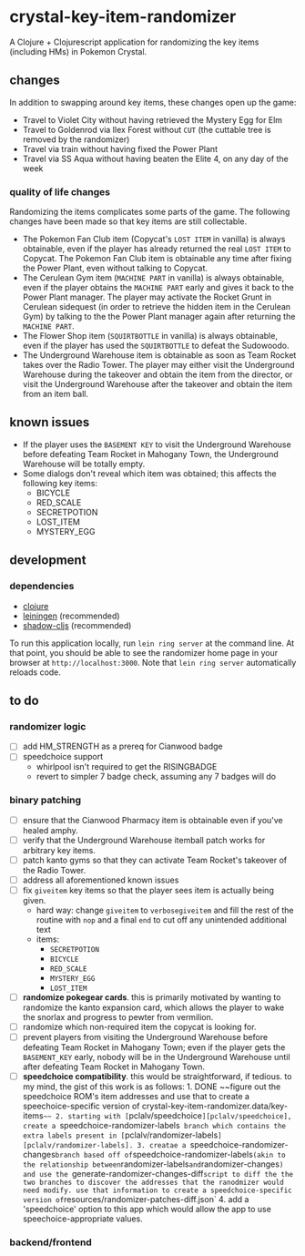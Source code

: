 # crystal-key-item-randomizer

A Clojure + Clojurescript application for randomizing the key items
(including HMs) in Pokemon Crystal.

## changes

In addition to swapping around key items, these changes open up the game:

* Travel to Violet City without having retrieved the Mystery Egg for Elm
* Travel to Goldenrod via Ilex Forest without `CUT` (the cuttable tree
  is removed by the randomizer)
* Travel via train without having fixed the Power Plant
* Travel via SS Aqua without having beaten the Elite 4, on any day of
  the week

### quality of life changes

Randomizing the items complicates some parts of the game. The
following changes have been made so that key items are still
collectable.

* The Pokemon Fan Club item (Copycat's `LOST ITEM` in vanilla) is
  always obtainable, even if the player has already returned the real
  `LOST ITEM` to Copycat. The Pokemon Fan Club item is obtainable any
  time after fixing the Power Plant, even without talking to Copycat.
* The Cerulean Gym item (`MACHINE PART` in vanilla) is always
  obtainable, even if the player obtains the `MACHINE PART` early and
  gives it back to the Power Plant manager. The player may activate
  the Rocket Grunt in Cerulean sidequest (in order to retrieve the
  hidden item in the Cerulean Gym) by talking to the the Power Plant
  manager again after returning the `MACHINE PART`.
* The Flower Shop item (`SQUIRTBOTTLE` in vanilla) is always
  obtainable, even if the player has used the `SQUIRTBOTTLE` to defeat
  the Sudowoodo.
* The Underground Warehouse item is obtainable as soon as Team Rocket
  takes over the Radio Tower. The player may either visit the
  Underground Warehouse during the takeover and obtain the item from
  the director, or visit the Underground Warehouse after the takeover
  and obtain the item from an item ball.

## known issues

* If the player uses the `BASEMENT KEY` to visit the Underground
  Warehouse before defeating Team Rocket in Mahogany Town, the
  Underground Warehouse will be totally empty.
* Some dialogs don't reveal which item was obtained; this affects the
  following key items:
   - BICYCLE
   - RED_SCALE
   - SECRETPOTION
   - LOST_ITEM
   - MYSTERY_EGG

## development

### dependencies

* [clojure](https://clojure.org)
* [leiningen](https://leiningen.org) (recommended)
* [shadow-cljs](http://shadow-cljs.org/) (recommended)

To run this application locally, run `lein ring server` at the command
line. At that point, you should be able to see the randomizer home
page in your browser at `http://localhost:3000`. Note that `lein ring
server` automatically reloads code.

## to do

### randomizer logic

- [ ] add HM_STRENGTH as a prereq for Cianwood badge
- [ ] speedchoice support
	- whirlpool isn't required to get the RISINGBADGE
	- revert to simpler 7 badge check, assuming any 7 badges will do

### binary patching

- [ ] ensure that the Cianwood Pharmacy item is obtainable even if
      you've healed amphy.
- [ ] verify that the Underground Warehouse itemball patch works for
      arbitrary key items.
- [ ] patch kanto gyms so that they can activate Team Rocket's
      takeover of the Radio Tower.
- [ ] address all aforementioned known issues
- [ ] fix `giveitem` key items so that the player sees item is
      actually being given.
    - hard way: change `giveitem` to `verbosegiveitem` and fill the
      rest of the routine with `nop` and a final `end` to cut off any
      unintended additional text
    - items:
        - `SECRETPOTION`
        - `BICYCLE`
        - `RED_SCALE`
        - `MYSTERY_EGG`
        - `LOST_ITEM`
- [ ] **randomize pokegear cards**. this is primarily motivated by wanting
      to randomize the kanto expansion card, which allows the player
      to wake the snorlax and progress to pewter from vermilion.
- [ ] randomize which non-required item the copycat is looking for.
- [ ] prevent players from visiting the Underground Warehouse before
      defeating Team Rocket in Mahogany Town; even if the player gets
      the `BASEMENT_KEY` early, nobody will be in the Underground
      Warehouse until after defeating Team Rocket in Mahogany Town.
- [ ] **speedchoice compatibility**. this would be straightforward, if
      tedious. to my mind, the gist of this work is as follows:
	  1. DONE ~~figure out the speedchoice ROM's item addresses and
         use that to create a speechoice-specific version of
         crystal-key-item-randomizer.data/key-items`~~
	  2. starting with [`pclalv/speedchoice`][pclalv/speedchoice],
	     create a `speedchoice-randomizer-labels` branch which contains
         the extra labels present in [`pclalv/randomizer-labels`][pclalv/randomizer-labels].
	  3. creatae a `speedchoice-randomizer-changes` branch based off
         of `speedchoice-randomizer-labels` (akin to the relationship
         between `randomizer-labels` and `randomizer-changes`) and use
         the `generate-randomizer-changes-diff` script to diff the the
         two branches to discover the addresses that the ranodmizer
         would need modify. use that information to create a
         speedchoice-specific version of
         `resources/randomizer-patches-diff.json`
	  4. add a 'speedchoice' option to this app which would allow the
         app to use speechoice-appropriate values.

### backend/frontend

[pclalv/randomizer-labels]: https://github.com/pclalv/pokecrystal/tree/randomizer-labels
[pclalv/speedchoice]: https://github.com/pclalv/pokecrystal/tree/speedchoice
